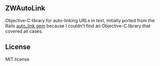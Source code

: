 ## ZWAutoLink

Objective-C library for auto-linking URLs in text, initially ported from the Rails [auto_link gem](https://github.com/tenderlove/rails_autolink) because I couldn't find an Objective-C library that covered all cases.


## License

MIT license
